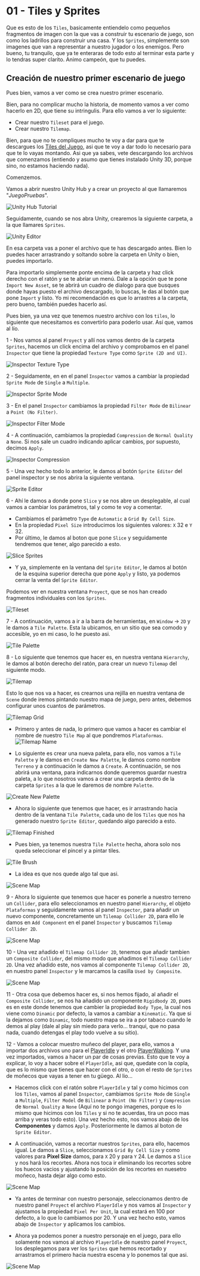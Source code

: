 # 01 - Tiles y Sprites

Que es esto de los `Tiles`, basicamente entiendelo como pequeños fragmentos de imagen con la que vas a construir tu escenario de juego, son como los ladrillos para construir una casa. Y los `Sprites`, simplemente son imagenes que van a representar a nuestro jugador o los enemigos. Pero bueno, tu tranquilo, que ya te enteraras de todo esto al terminar esta parte y lo tendras super clarito. Animo campeón, que tu puedes.

## Creación de nuestro primer escenario de juego

Pues bien, vamos a ver como se crea nuestro primer escenario.

Bien, para no complicar mucho la historia, de momento vamos a ver como hacerlo en 2D, que tiene su intringulis. Para ello vamos a ver lo siguiente:

* Crear nuestro `Tileset` para el juego.
* Crear nuestro `Tilemap`.

Bien, para que no te compliques mucho te voy a dar para que te descargues los [Tiles del Juego](resources/tileset.png), asi que te voy a dar todo lo necesario para que te lo vayas montando. Asi que ya sabes, vete descargando los archivos que comenzamos (entiendo y asumo que tienes instalado Unity 3D, porque sino, no estamos haciendo nada).

Comenzemos.

Vamos a abrir nuestro Unity Hub y a crear un proyecto al que llamaremos "_JuegoPruebas_".

![Unity Hub Tutorial](imgWiki/11_UnityHubTutorial.png)

Seguidamente, cuando se nos abra Unity, crearemos la siguiente carpeta, a la que llamares `Sprites`.

![Unity Editor](imgWiki/11_UnityEditor.png)

En esa carpeta vas a poner el archivo que te has descargado antes. Bien lo puedes hacer arrastrando y soltando sobre la carpeta en Unity o bien, puedes importarlo.

Para importarlo simplemente ponte encima de la carpeta y haz click derecho con el ratón y se te abriar un menú. Dale a la opción que te pone `Import New Asset`, se te abrirá un cuadro de dialogo para que busques donde hayas puesto el archivo descargado, lo buscas, le das al botón que pone `Import` y listo. Yo mi recomendación es que lo arrastres a la carpeta, pero bueno, también puedes hacerlo así.

Pues bien, ya una vez que tenemos nuestro archivo con los `tiles`, lo siguiente que necesitamos es convertirlo para poderlo usar. Así que, vamos al lío.

1 - Nos vamos al panel `Proyect` y allí nos vamos dentro de la carpeta `Sprites`, hacemos un click encima del archivo y comprobamos en el panel `Inspector` que tiene la propiedad `Texture Type` como `Sprite (2D and UI)`.

![Inspector Texture Type](imgWiki/11_TextureType.png)

2 - Seguidamente, en en el panel `Inspector` vamos a cambiar la propiedad `Sprite Mode` de `Single` a `Multiple`.

![Inspector Sprite Mode](imgWiki/11_SpriteMode.png)

3 - En el panel `Inspector` cambiamos la propiedad `Filter Mode` de `Bilinear` a `Point (No Filter)`. 

![Inspector Filter Mode](imgWiki/11_FilterMode.png)

4 - A continuación, cambiamos la propiedad `Compression` de `Normal Quality` a `None`. Si nos sale un cuadro indicando aplicar cambios, por supuesto, decimos `Apply`.

![Inspector Compression](imgWiki/11_Compression.png)

5 - Una vez hecho todo lo anterior, le damos al botón `Sprite Editor` del panel inspector y se nos abrira la siguiente ventana.

![Sprite Editor](imgWiki/11_SpriteEditor.png)

6 - Ahí le damos a donde pone `Slice` y se nos abre un desplegable, al cual vamos a cambiar los parámetros, tal y como te voy a comentar.
	
- Cambiamos el paràmetro `Type` de `Automatic` a `Grid By Cell Size`.
- En la propiedad `Pixel Size` introducimos los siguientes valores: `X` 32 e `Y` 32.
- Por último, le damos al boton que pone `Slice` y seguidamente tendremos que tener, algo parecido a esto.

![Slice Sprites](imgWiki/11_SpriteSlice.png)

- Y ya, simplemente en la ventana del `Sprite Editor`, le damos al botón de la esquina superior derecha que pone `Apply` y listo, ya podemos cerrar la venta del `Sprite Editor`.

Podemos ver en nuestra ventana `Proyect`, que se nos han creado fragmentos individuales con los `Sprites`. 

![Tileset](imgWiki/11_TileSet.png)

7 - A continuación, vamos a ir a la barra de herramientas, en `Window` -> `2D` y le damos a `Tile Palette`. Esta la ubicamos, en un sitio que sea comodo y accesible, yo en mi caso, lo he puesto asi.

![Tile Palette](imgWiki/11_TilePalette.png)

8 - Lo siguiente que tenemos que hacer es, en nuestra ventana `Hierarchy`, le damos al botón derecho del ratón, para crear un nuevo `Tilemap` del siguiente modo.

![Tilemap](imgWiki/11_TileMap.png)

Esto lo que nos va a hacer, es crearnos una rejilla en nuestra ventana de `Scene` donde iremos pintando nuestro mapa de juego, pero antes, debemos configurar unos cuantos de parámetros.

![Tilemap Grid](imgWiki/11_TileMapGrid.png)

 - Primero y antes de nada, lo primero que vamos a hacer es cambiar el nombre de nuestro `Tile Map` al que pondremos `Plataformas`.
 ![Tilemap Name](imgWiki/11_TileMapName.png)

 - Lo siguiente es crear una nueva paleta, para ello, nos vamos a `Tile Palette` y le damos en `Create New Palette`, le damos como nombre `Terreno` y a continuación le damos a `Create`. A continuación, se nos abrirá una ventana, para indicarnos donde queremos guardar nuestra paleta, a lo que nosotros vamos a crear una carpeta dentro de la carpeta `Sprites` a la que le daremos de nombre `Palette`.

![Create New Palette](imgWiki/11_CreateNewPalette.png)

- Ahora lo siguiente que tenemos que hacer, es ir arrastrando hacia dentro de la ventana `Tile Palette`, cada uno de los `Tiles` que nos ha generado nuestro `Sprite Editor`, quedando algo parecido a esto.

![Tilemap Finished](imgWiki/11_TilePaletteDone.png)

- Pues bien, ya tenemos nuestra `Tile Palette` hecha, ahora solo nos queda seleccionar el pincel y a pintar tiles.

![Tile Brush](imgWiki/11_TileBrush.png)

- La idea es que nos quede algo tal que asi.

![Scene Map](imgWiki/11_SceneMap.png)

9 - Ahora lo siguiente que tenemos que hacer es ponerle a nuestro terreno un `Collider`, para ello seleccionamos en nuestro panel `Hierarchy`, el objeto `Plataformas` y seguidamente vamos al panel `Inspector`, para añadir un nuevo componente, concretamente un `Tilemap Collider 2D`, para ello le damos en `Add Component` en el panel `Inspector` y buscamos `Tilemap Collider 2D`.

![Scene Map](imgWiki/11_TilemapCollider2D.png)

10 - Una vez añadido el `Tilemap Collider 2D`, tenemos que añadir tambien un `Composite Collider`, del mismo modo que añadimos el `Tilemap Collider 2D`. Una vez añadido este, nos vamos al componente `Tilemap Collider 2D`, en nuestro panel `Inspector` y le marcamos la casilla `Used by Composite`.

![Scene Map](imgWiki/11_UsedByComposite.png)

11 - Otra cosa que debemos hacer es, si nos hemos fijado, al añadir el `Composite Collider`, se nos ha añadido un componente `Rigidbody 2D`, pues es en este donde tenemos que cambier la propiedad `Body Type`, la cual nos viene como `Dinamic` por defecto, la vamos a cambiar a `Kinematic`. Ya que si la dejamos como `Dinamic`, todo nuestro mapa se ira a por tabaco cuando le demos al play (dale al play sin miedo para verlo... tranqui, que no pasa nada, cuando detengas el play todo vuelve a su sitio).

12 - Vamos a colocar muestro muñeco del player, para ello, vamos a importar dos archivos uno para el [PlayerIdle](../resources/Material_Juego_2D/sprites/PlayerIdle.png) y el otro [PlayerWalking](../resources/Material_Juego_2D/sprites/PlayerWalking.png). Y una vez importados, vamos a hacer un par de cosas previas. Esto que te voy a explicar, lo voy a hacer sobre el `PlayerIdle`, asi que, quedate con la copla, que es lo mismo que tienes que hacer con el otro, o con el resto de `Sprites` de moñecos que vayas a tener en tu güego. Al lio...

 - Hacemos click con el ratón sobre `PlayerIdle` y tal y como hicimos con los `Tiles`, vamos al panel `Inspector`, cambiamos `Sprite Mode` de `Single` a `Multiple`, `Filter Model` de `Bilinear` a `Point (No Filter)` y `Compresion` de `Normal Quality` a `None` (Aquí no te pongo imagenes, porque es lo mismo que hicimos con los `Tiles` y si no te acuerdas, tira un poco mas arriba y veras todo esto). Una vez hecho esto, nos vamos abajo de los __Componentes__ y damos `Apply`. Posteriormente le damos al boton de `Sprite Editor`.

 - A continuación, vamos a recortar nuestros `Sprites`, para ello, hacemos igual. Le damos a `Slice`, seleccionamos `Grid By Cell Size` y como valores para __Pixel Size__ damos, para `X` 20 y para `Y` 24. Le damos a `Slice` y nos hará los recortes. Ahora nos toca ir eliminando los recortes sobre los huecos vacios y ajustando la posición de los recortes en nuesetro moñeco, hasta dejar algo como esto.
 
![Scene Map](imgWiki/11_PlayerSlice.png)

 - Ya antes de terminar con nuestro personaje, seleccionamos dentro de nuestro panel `Proyect` el archivo `PlayerIdle` y nos vamos al `Inspector` y ajustamos la propiedad `Pixel Per Unit`, la cual estará en 100 por defecto, a lo que lo cambiamos por 20. Y una vez hecho esto, vamos abajo de `Inspector` y aplicamos los cambios.

 - Ahora ya podemos poner a nuestro personaje en el juego, para ello solamente nos vamos al archivo `PlayerIdle` de nuestro panel `Proyect`, los desplegamos para ver los `Sprites` que hemos recortado y arrastramos el primero hacia nuestra escena y lo ponemos tal que asi.

![Scene Map](imgWiki/11_PlayerPlace.png)